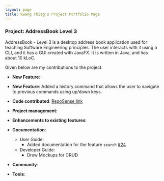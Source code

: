 ```yaml
---
layout: page
title: Kwang Thiag's Project Portfolio Page
---
```


### Project: AddressBook Level 3

AddressBook - Level 3 is a desktop address book application used for teaching Software Engineering principles. The user interacts with it using a CLI, and it has a GUI created with JavaFX. It is written in Java, and has about 10 kLoC.

Given below are my contributions to the project.

* **New Feature**: 

* **New Feature**: Added a history command that allows the user to navigate to previous commands using up/down keys.

* **Code contributed**: [RepoSense link]()

* **Project management**:

* **Enhancements to existing features**:
  

* **Documentation**:
  * User Guide:
    * Added documentation for the feature `search` [\#24]()
  * Developer Guide:
    * Drew Mockups for CRUD

* **Community**:
  
* **Tools**:
